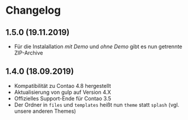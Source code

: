# Changelog

## 1.5.0 (19.11.2019)
- Für die Instalallation _mit Demo_ und _ohne Demo_ gibt es nun getrennte ZIP-Archive

## 1.4.0 (18.09.2019)
- Kompatibilität zu Contao 4.8 hergestellt 
- Aktualisierung von gulp auf Version 4.X 
- Offizielles Support-Ende für Contao 3.5
- Der Ordner in `files` und `templates` heißt nun `theme` statt `splash` (vgl. unsere anderen Themes)